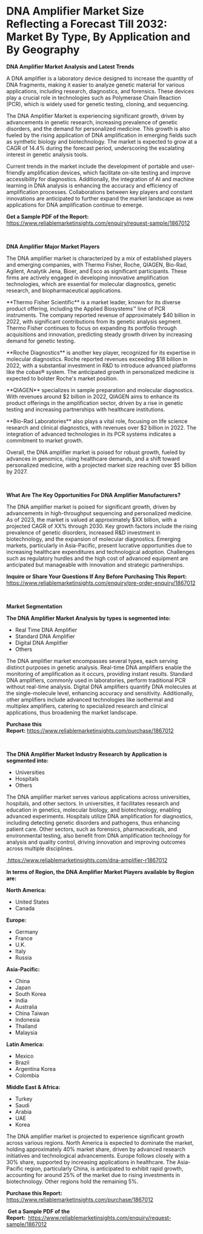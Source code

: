 <p><h1>DNA Amplifier Market Size Reflecting a Forecast Till 2032: Market By Type, By Application and By Geography</h1></p><p><strong>DNA Amplifier Market Analysis and Latest Trends</strong></p>
<p><p>A DNA amplifier is a laboratory device designed to increase the quantity of DNA fragments, making it easier to analyze genetic material for various applications, including research, diagnostics, and forensics. These devices play a crucial role in technologies such as Polymerase Chain Reaction (PCR), which is widely used for genetic testing, cloning, and sequencing.</p><p>The DNA Amplifier Market is experiencing significant growth, driven by advancements in genetic research, increasing prevalence of genetic disorders, and the demand for personalized medicine. This growth is also fueled by the rising application of DNA amplification in emerging fields such as synthetic biology and biotechnology. The market is expected to grow at a CAGR of 14.4% during the forecast period, underscoring the escalating interest in genetic analysis tools.</p><p>Current trends in the market include the development of portable and user-friendly amplification devices, which facilitate on-site testing and improve accessibility for diagnostics. Additionally, the integration of AI and machine learning in DNA analysis is enhancing the accuracy and efficiency of amplification processes. Collaborations between key players and constant innovations are anticipated to further expand the market landscape as new applications for DNA amplification continue to emerge.</p></p>
<p><strong>Get a Sample PDF of the Report:&nbsp;</strong> <a href="https://www.reliablemarketinsights.com/enquiry/request-sample/1867012?utm_campaign=2183&utm_medium=2&utm_source=Github&utm_content=ia&utm_term=13042025&utm_id=dna-amplifier">https://www.reliablemarketinsights.com/enquiry/request-sample/1867012</a></p>
<p>&nbsp;</p>
<p><strong>DNA Amplifier Major Market Players</strong></p>
<p><p>The DNA amplifier market is characterized by a mix of established players and emerging companies, with Thermo Fisher, Roche, QIAGEN, Bio-Rad, Agilent, Analytik Jena, Bioer, and Esco as significant participants. These firms are actively engaged in developing innovative amplification technologies, which are essential for molecular diagnostics, genetic research, and biopharmaceutical applications.</p><p>**Thermo Fisher Scientific** is a market leader, known for its diverse product offering, including the Applied Biosystems™ line of PCR instruments. The company reported revenue of approximately $40 billion in 2022, with significant contributions from its genetic analysis segment. Thermo Fisher continues to focus on expanding its portfolio through acquisitions and innovation, predicting steady growth driven by increasing demand for genetic testing.</p><p>**Roche Diagnostics** is another key player, recognized for its expertise in molecular diagnostics. Roche reported revenues exceeding $18 billion in 2022, with a substantial investment in R&D to introduce advanced platforms like the cobas® system. The anticipated growth in personalized medicine is expected to bolster Roche's market position.</p><p>**QIAGEN** specializes in sample preparation and molecular diagnostics. With revenues around $2 billion in 2022, QIAGEN aims to enhance its product offerings in the amplification sector, driven by a rise in genetic testing and increasing partnerships with healthcare institutions.</p><p>**Bio-Rad Laboratories** also plays a vital role, focusing on life science research and clinical diagnostics, with revenues over $2 billion in 2022. The integration of advanced technologies in its PCR systems indicates a commitment to market growth.</p><p>Overall, the DNA amplifier market is poised for robust growth, fueled by advances in genomics, rising healthcare demands, and a shift toward personalized medicine, with a projected market size reaching over $5 billion by 2027.</p></p>
<p>&nbsp;</p>
<p><strong>What Are The Key Opportunities For DNA Amplifier Manufacturers?</strong></p>
<p><p>The DNA amplifier market is poised for significant growth, driven by advancements in high-throughput sequencing and personalized medicine. As of 2023, the market is valued at approximately $XX billion, with a projected CAGR of XX% through 2030. Key growth factors include the rising prevalence of genetic disorders, increased R&D investment in biotechnology, and the expansion of molecular diagnostics. Emerging markets, particularly in Asia-Pacific, present lucrative opportunities due to increasing healthcare expenditures and technological adoption. Challenges such as regulatory hurdles and the high cost of advanced equipment are anticipated but manageable with innovation and strategic partnerships.</p></p>
<p><strong>Inquire or Share Your Questions If Any Before Purchasing This Report:</strong> <a href="https://www.reliablemarketinsights.com/enquiry/pre-order-enquiry/1867012?utm_campaign=2183&utm_medium=2&utm_source=Github&utm_content=ia&utm_term=13042025&utm_id=dna-amplifier">https://www.reliablemarketinsights.com/enquiry/pre-order-enquiry/1867012</a></p>
<p>&nbsp;</p>
<p><strong>Market Segmentation</strong></p>
<p><strong>The DNA Amplifier Market Analysis by types is segmented into:</strong></p>
<p><ul><li>Real Time DNA Amplifier</li><li>Standard DNA Amplifier</li><li>Digital DNA Amplifier</li><li>Others</li></ul></p>
<p><p>The DNA amplifier market encompasses several types, each serving distinct purposes in genetic analysis. Real-time DNA amplifiers enable the monitoring of amplification as it occurs, providing instant results. Standard DNA amplifiers, commonly used in laboratories, perform traditional PCR without real-time analysis. Digital DNA amplifiers quantify DNA molecules at the single-molecule level, enhancing accuracy and sensitivity. Additionally, other amplifiers include advanced technologies like isothermal and multiplex amplifiers, catering to specialized research and clinical applications, thus broadening the market landscape.</p></p>
<p><strong>Purchase this Report:&nbsp;</strong><a href="https://www.reliablemarketinsights.com/purchase/1867012?utm_campaign=2183&utm_medium=2&utm_source=Github&utm_content=ia&utm_term=13042025&utm_id=dna-amplifier">https://www.reliablemarketinsights.com/purchase/1867012</a></p>
<p>&nbsp;</p>
<p><strong>The DNA Amplifier Market Industry Research by Application is segmented into:</strong></p>
<p><ul><li>Universities</li><li>Hospitals</li><li>Others</li></ul></p>
<p><p>The DNA amplifier market serves various applications across universities, hospitals, and other sectors. In universities, it facilitates research and education in genetics, molecular biology, and biotechnology, enabling advanced experiments. Hospitals utilize DNA amplification for diagnostics, including detecting genetic disorders and pathogens, thus enhancing patient care. Other sectors, such as forensics, pharmaceuticals, and environmental testing, also benefit from DNA amplification technology for analysis and quality control, driving innovation and improving outcomes across multiple disciplines.</p></p>
<p><a href="https://www.reliablemarketinsights.com/dna-amplifier-r1867012?utm_campaign=2183&utm_medium=2&utm_source=Github&utm_content=ia&utm_term=13042025&utm_id=dna-amplifier">&nbsp;https://www.reliablemarketinsights.com/dna-amplifier-r1867012</a></p>
<p><strong>In terms of Region, the DNA Amplifier Market Players available by Region are:</strong></p>
<p>
    <p> <strong> North America: </strong>
        <ul>
            <li>United States</li>
            <li>Canada</li>
        </ul>
        </p> 
    <p> <strong> Europe: </strong>
        <ul>
            <li>Germany</li>
            <li>France</li>
            <li>U.K.</li>
            <li>Italy</li>
            <li>Russia</li>
        </ul>
        </p> 
    <p> <strong> Asia-Pacific: </strong>
        <ul>
            <li>China</li>
            <li>Japan</li>
            <li>South Korea</li>
            <li>India</li>
            <li>Australia</li>
            <li>China Taiwan</li>
            <li>Indonesia</li>
            <li>Thailand</li>
            <li>Malaysia</li>
        </ul>
        </p> 
    <p> <strong> Latin America: </strong>
        <ul>
            <li>Mexico</li>
            <li>Brazil</li>
            <li>Argentina Korea</li>
            <li>Colombia</li>
        </ul>
        </p> 
    <p> <strong> Middle East & Africa: </strong>
        <ul>
            <li>Turkey</li>
            <li>Saudi</li>
            <li>Arabia</li>
            <li>UAE</li>
            <li>Korea</li>
        </ul>
    </p>
    </p>
<p><p>The DNA amplifier market is projected to experience significant growth across various regions. North America is expected to dominate the market, holding approximately 40% market share, driven by advanced research initiatives and technological advancements. Europe follows closely with a 30% share, supported by increasing applications in healthcare. The Asia-Pacific region, particularly China, is anticipated to exhibit rapid growth, accounting for around 25% of the market due to rising investments in biotechnology. Other regions hold the remaining 5%.</p></p>
<p><strong>Purchase this Report: </strong><a href="https://www.reliablemarketinsights.com/purchase/1867012?utm_campaign=2183&utm_medium=2&utm_source=Github&utm_content=ia&utm_term=13042025&utm_id=dna-amplifier">https://www.reliablemarketinsights.com/purchase/1867012</a></p>
<p>&nbsp;<strong>Get a Sample PDF of the Report:&nbsp;&nbsp;</strong><a href="https://www.reliablemarketinsights.com/enquiry/request-sample/1867012?utm_campaign=2183&utm_medium=2&utm_source=Github&utm_content=ia&utm_term=13042025&utm_id=dna-amplifier">https://www.reliablemarketinsights.com/enquiry/request-sample/1867012</a></p>
<p><strong></strong></p>
<p><p></p><p></p><p></p></p>